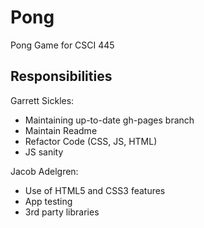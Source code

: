 # Pong
Pong Game for CSCI 445


## Responsibilities
Garrett Sickles:
* Maintaining up-to-date gh-pages branch
* Maintain Readme
* Refactor Code (CSS, JS, HTML)
* JS sanity

Jacob Adelgren:
* Use of HTML5 and CSS3 features
* App testing
* 3rd party libraries
